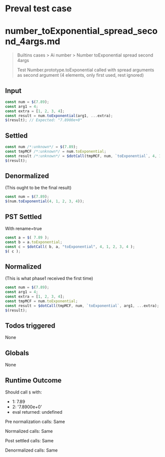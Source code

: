 # Preval test case

# number_toExponential_spread_second_4args.md

> Builtins cases > Ai number > Number toExponential spread second 4args
>
> Test Number.prototype.toExponential called with spread arguments as second argument (4 elements, only first used, rest ignored)

## Input

`````js filename=intro
const num = $(7.89);
const arg1 = 4;
const extra = [1, 2, 3, 4];
const result = num.toExponential(arg1, ...extra);
$(result); // Expected: "7.8900e+0"
`````


## Settled


`````js filename=intro
const num /*:unknown*/ = $(7.89);
const tmpMCF /*:unknown*/ = num.toExponential;
const result /*:unknown*/ = $dotCall(tmpMCF, num, `toExponential`, 4, 1, 2, 3, 4);
$(result);
`````


## Denormalized
(This ought to be the final result)

`````js filename=intro
const num = $(7.89);
$(num.toExponential(4, 1, 2, 3, 4));
`````


## PST Settled
With rename=true

`````js filename=intro
const a = $( 7.89 );
const b = a.toExponential;
const c = $dotCall( b, a, "toExponential", 4, 1, 2, 3, 4 );
$( c );
`````


## Normalized
(This is what phase1 received the first time)

`````js filename=intro
const num = $(7.89);
const arg1 = 4;
const extra = [1, 2, 3, 4];
const tmpMCF = num.toExponential;
const result = $dotCall(tmpMCF, num, `toExponential`, arg1, ...extra);
$(result);
`````


## Todos triggered


None


## Globals


None


## Runtime Outcome


Should call `$` with:
 - 1: 7.89
 - 2: '7.8900e+0'
 - eval returned: undefined

Pre normalization calls: Same

Normalized calls: Same

Post settled calls: Same

Denormalized calls: Same
